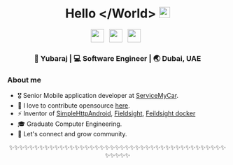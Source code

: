 <div align="center">
  <h1> Hello &lt;/World&gt; <img src="https://media.giphy.com/media/l3q2GDh3wQqVWSiGY/giphy.gif" width="25px"></h1>
</div>
 
<p align='center'> 
<a href="https://www.linkedin.com/in/yubarajpoudel/"><img height="30" src="https://raw.githubusercontent.com/trinwin/trinwin/master/icons/linkedin.png?raw=true"></a>&nbsp;&nbsp;
<a href="https://twitter.com/bee_sec_san"><img height="30" src="https://raw.githubusercontent.com/trinwin/trinwin/master/icons/twitter.png?raw=true"></a>&nbsp;&nbsp;
<a href="https://yubarajblog.medium.com/"><img height="30" src="https://raw.githubusercontent.com/trinwin/trinwin/master/icons/devto.png?raw=true"></a>&nbsp;&nbsp;


<div align="center">
<h3> 🐝 Yubaraj | 💻 Software Engineer | 🌏 Dubai, UAE </h3> 
</div>

### About me 

- 🎖  Senior Mobile application developer at [ServiceMyCar](https://servicemycar.com).
- 👀  I love to contribute opensource [here](https://fieldsight.org/).
- ⚡  Inventor of [SimpleHttpAndroid](https://github.com/yubarajpoudel/SimpleHttpAndroid), [Fieldsight](https://github.com/fieldsight/fieldsight-mobile), [Feildsight docker](https://github.com/fieldsight/docker)
- 🎓  Graduate Computer Engineering.
- 💭  Let's connect and grow community.


<div align="center">

✨✨✨✨✨✨✨✨✨✨✨✨✨✨✨✨✨✨✨✨✨✨✨✨✨✨✨✨✨✨✨✨✨✨✨✨✨✨✨✨✨✨✨✨✨✨✨✨

</div>
<!--
**trinwin/trinwin** is a ✨ _special_ ✨ repository because its `README.md` (this file) appears on your GitHub profile.

-->
